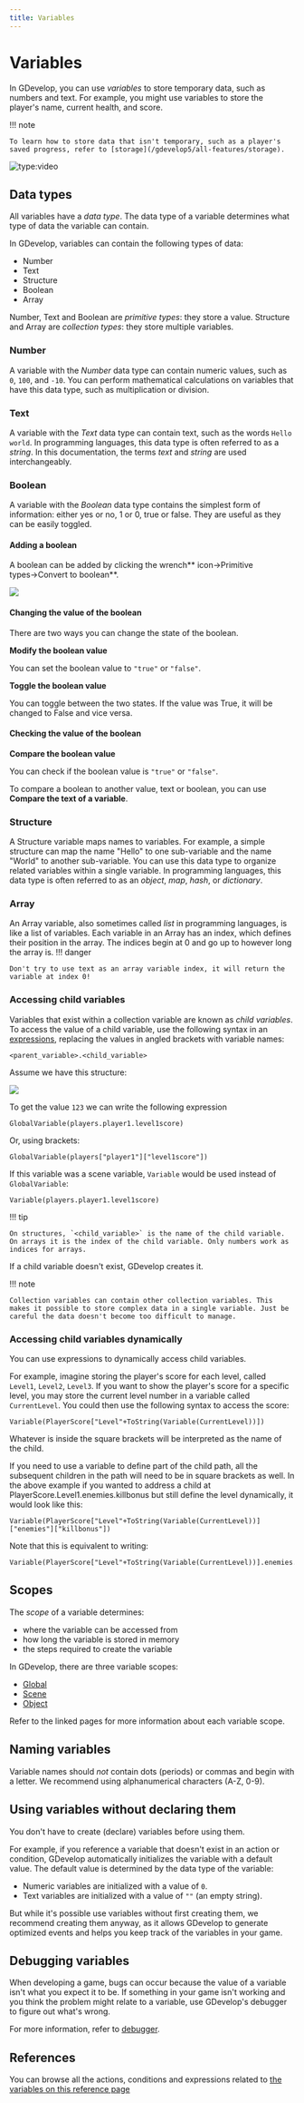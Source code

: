 ```yaml
---
title: Variables
---
```

# Variables

In GDevelop, you can use _variables_ to store temporary data, such as numbers and text. For example, you might use variables to store the player's name, current health, and score.

!!! note

    To learn how to store data that isn't temporary, such as a player's saved progress, refer to [storage](/gdevelop5/all-features/storage).

![type:video](https://www.youtube.com/embed/MFvAd-96LWo)

## Data types

All variables have a _data type_. The data type of a variable determines what type of data the variable can contain.

In GDevelop, variables can contain the following types of data:

- Number
- Text
- Structure
- Boolean
- Array

Number, Text and Boolean are *primitive types*: they store a value.
Structure and Array are *collection types*: they store multiple variables.

### Number

A variable with the *Number* data type can contain numeric values, such as `0`, `100`, and `-10`. You can perform mathematical calculations on variables that have this data type, such as multiplication or division.

### Text

A variable with the *Text* data type can contain text, such as the words `Hello world`. In programming languages, this data type is often referred to as a _string_. In this documentation, the terms *text* and *string* are used interchangeably.

### Boolean

A variable with the *Boolean* data type contains the simplest form of information: either yes or no, 1 or 0, true or false. They are useful as they can be easily toggled.

#### Adding a boolean
A boolean can be added by clicking the wrench** icon→Primitive types→Convert to boolean**.

![](/gdevelop5/tutorials/toggles1.png)

#### Changing the value of the boolean

There are two ways you can change the state of the boolean.

**Modify the boolean value**

You can set the boolean value to `"true"` or `"false"`.

**Toggle the boolean value**

You can toggle between the two states. If the value was True, it will be changed to False and vice versa.

#### Checking the value of the boolean

**Compare the boolean value**

You can check if the boolean value is `"true"` or `"false"`.

To compare a boolean to another value, text or boolean, you can use **Compare the text of a variable**.

### Structure

A Structure variable maps names to variables.
For example, a simple structure can map the name "Hello" to one sub-variable and the name "World" to another sub-variable.
You can use this data type to organize related variables within a single variable.
In programming languages, this data type is often referred to as an _object_, _map_, _hash_, or *dictionary*.

### Array

An Array variable, also sometimes called _list_ in programming languages, is like a list of variables.
Each variable in an Array has an index, which defines their position in the array.
The indices begin at 0 and go up to however long the array is.
!!! danger

    Don't try to use text as an array variable index, it will return the variable at index 0!

### Accessing child variables

Variables that exist within a collection variable are known as _child variables_.
To access the value of a child variable, use the following syntax in an [expressions](/gdevelop5/all-features/expressions), replacing the values in angled brackets with variable names:

```
<parent_variable>.<child_variable>
```
Assume we have this structure:

![](/gdevelop5/all-features/variables/pasted/20230308-154718.png)

To get the value `123` we can write the following expression

```
GlobalVariable(players.player1.level1score)
```

Or, using brackets:

```
GlobalVariable(players["player1"]["level1score"])
```

If this variable was a scene variable, `Variable` would be used instead of `GlobalVariable`:

```
Variable(players.player1.level1score)
```

!!! tip

    On structures, `<child_variable>` is the name of the child variable. On arrays it is the index of the child variable. Only numbers work as indices for arrays.

If a child variable doesn't exist, GDevelop creates it.

!!! note

    Collection variables can contain other collection variables. This makes it possible to store complex data in a single variable. Just be careful the data doesn't become too difficult to manage.

### Accessing child variables dynamically

You can use expressions to dynamically access child variables.

For example, imagine storing the player's score for each level, called `Level1`, `Level2`, `Level3`. If you want to show the player's score for a specific level, you may store the current level number in a variable called `CurrentLevel`. You could then use the following syntax to access the score:

```
Variable(PlayerScore["Level"+ToString(Variable(CurrentLevel))])
```
Whatever is inside the square brackets will be interpreted as the name of the child.

If you need to use a variable to define part of the child path, all the subsequent children in the path will need to be in square brackets as well.   In the above example if you wanted to address a child at PlayerScore.Level1.enemies.killbonus but still define the level dynamically, it would look like this:

```
Variable(PlayerScore["Level"+ToString(Variable(CurrentLevel))]["enemies"]["killbonus"])
```

Note that this is equivalent to writing:

```
Variable(PlayerScore["Level"+ToString(Variable(CurrentLevel))].enemies.killbonus)
```

## Scopes

The _scope_ of a variable determines:

- where the variable can be accessed from
- how long the variable is stored in memory
- the steps required to create the variable

In GDevelop, there are three variable scopes:

- [Global](/gdevelop5/all-features/variables/global-variables)
- [Scene](/gdevelop5/all-features/variables/scene-variables)
- [Object](/gdevelop5/all-features/variables/object-variables)

Refer to the linked pages for more information about each variable scope.

## Naming variables

Variable names should *not* contain dots (periods) or commas and begin with a letter. We recommend using alphanumerical characters (A-Z, 0-9).

## Using variables without declaring them

You don't have to create (declare) variables before using them.

For example, if you reference a variable that doesn't exist in an action or condition, GDevelop automatically initializes the variable with a default value. The default value is determined by the data type of the variable:

* Numeric variables are initialized with a value of `0`.
* Text variables are initialized with a value of `""` (an empty string).

But while it's possible use variables without first creating them, we recommend creating them anyway, as it allows GDevelop to generate optimized events and helps you keep track of the variables in your game.

## Debugging variables

When developing a game, bugs can occur because the value of a variable isn't what you expect it to be. If something in your game isn't working and you think the problem might relate to a variable, use GDevelop's debugger to figure out what's wrong.

For more information, refer to [debugger](/gdevelop5/interface/debugger).

## References

You can browse all the actions, conditions and expressions related to [the variables on this reference page](/gdevelop5/all-features/variables/reference/)